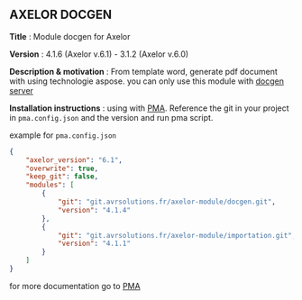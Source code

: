 ## AXELOR DOCGEN 

**Title** : Module docgen for Axelor

**Version** : 4.1.6 (Axelor v.6.1) - 3.1.2 (Axelor v.6.0)

**Description & motivation** : From template word, generate pdf document with using technologie aspose.
you can only use this module with [docgen server](https://git.avrsolutions.fr/avr/docgen)


**Installation instructions** : using with [PMA](https://git.avrsolutions.fr/avr/pma). Reference the git in your project in `pma.config.json` and the version and run pma script. 

example for `pma.config.json`

```json
{
    "axelor_version": "6.1",
    "overwrite": true,
    "keep_git": false,
    "modules": [
        {
            "git": "git.avrsolutions.fr/axelor-module/docgen.git",
            "version": "4.1.4"
        },
        {
            "git": "git.avrsolutions.fr/axelor-module/importation.git",
            "version": "4.1.1"
        }
    ]
}

```

for more documentation go to [PMA](https://git.avrsolutions.fr/avr/pma)